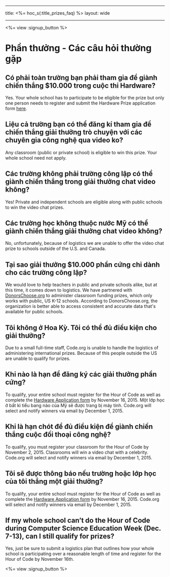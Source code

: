 * * *

title: <%= hoc_s(:title_prizes_faq) %> layout: wide

* * *

<%= view :signup_button %>

# Phần thưởng - Các câu hỏi thường gặp

## Có phải toàn trường bạn phải tham gia để giành chiến thắng $10.000 trong cuộc thi Hardware?

Yes. Your whole school has to participate to be eligible for the prize but only one person needs to register and submit the Hardware Prize application form [here](<%= resolve_url('/prizes') %>).

## Liệu cả trường bạn có thể đăng kí tham gia để chiến thắng giải thưởng trò chuyện với các chuyên gia công nghệ qua video ko? 

Any classroom (public or private school) is eligible to win this prize. Your whole school need not apply.

## Các trường không phải trường công lập có thể giành chiến thắng trong giải thưởng chat video không?

Yes! Private and independent schools are eligible along with public schools to win the video chat prizes.

## Các trường học không thuộc nước Mỹ có thể giành chiến thắng giải thưởng chat video không?

No, unfortunately, because of logistics we are unable to offer the video chat prize to schools outside of the U.S. and Canada.

## Tại sao giải thưởng $10.000 phần cứng chỉ dành cho các trường công lập?

We would love to help teachers in public and private schools alike, but at this time, it comes down to logistics. We have partnered with [DonorsChoose.org](http://donorschoose.org) to administer classroom funding prizes, which only works with public, US K-12 schools. According to DonorsChoose.org, the organization is better able to access consistent and accurate data that's available for public schools.

## Tôi không ở Hoa Kỳ. Tôi có thể đủ điều kiện cho giải thưởng?

Due to a small full-time staff, Code.org is unable to handle the logistics of administering international prizes. Because of this people outside the US are unable to qualify for prizes.

## Khi nào là hạn để đăng ký các giải thưởng phần cứng?

To qualify, your entire school must register for the Hour of Code as well as complete the [Hardware Application form](<%= resolve_url('/prizes') %>) by November 16, 2015. Một lớp học ở bất kì tiểu bang nào của Mỹ sẽ được trang bị máy tính. Code.org will select and notify winners via email by December 1, 2015.

## Khi là hạn chót để đủ điều kiện để giành chiến thắng cuộc đối thoại công nghệ?

To qualify, you must register your classroom for the Hour of Code by November 2, 2015. Classrooms will win a video chat with a celebrity. Code.org will select and notify winners via email by December 1, 2015.

## Tôi sẽ được thông báo nếu trường hoặc lớp học của tôi thắng một giải thưởng?

To qualify, your entire school must register for the Hour of Code as well as complete the [Hardware Application form](<%= resolve_url('/prizes') %>) by November 16, 2015. Code.org will select and notify winners via email by December 1, 2015.

## If my whole school can’t do the Hour of Code during Computer Science Education Week (Dec. 7-13), can I still qualify for prizes?

Yes, just be sure to submit a logistics plan that outlines how your whole school is participating over a reasonable length of time and register for the Hour of Code by November 16th.

<%= view :signup_button %>